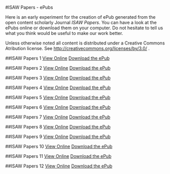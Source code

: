 #ISAW Papers - ePubs

Here is an early experiment for the creation of ePub generated from the open content scholarly Journal *ISAW Papers*. You can have a look at the ePubs online or download them on your computer. Do not hesitate to tell us what you think would be useful to make our work better.

Unless otherwise noted all content is distributed under a Creative Commons Atribution license. See http://creativecommons.org/licenses/by/3.0/ .

##ISAW Papers 1
<a href="https://isawnyu.github.io/isaw-papers-ereaders/1/browser-epub-1.html">View Online</a>
<a href="https://isawnyu.github.io/isaw-papers-ereaders/1/isaw-papers-1.epub">Download the ePub</a>


##ISAW Papers 2
<a href="https://isawnyu.github.io/isaw-papers-ereaders/2/browser-epub-2.html">View Online</a>
<a href="https://isawnyu.github.io/isaw-papers-ereaders/2/isaw-papers-2.epub">Download the ePub</a>

##ISAW Papers 3
<a href="https://isawnyu.github.io/isaw-papers-ereaders/3/browser-epub-3.html">View Online</a>
<a href="https://isawnyu.github.io/isaw-papers-ereaders/3/isaw-papers-3.epub">Download the ePub</a>

##ISAW Papers 4
<a href="https://isawnyu.github.io/isaw-papers-ereaders/4/browser-epub-4.html">View Online</a>
<a href="https://isawnyu.github.io/isaw-papers-ereaders/4/isaw-papers-4.epub">Download the ePub</a>

##ISAW Papers 5
<a href="https://isawnyu.github.io/isaw-papers-ereaders/5/browser-epub-5.html">View Online</a>
<a href="https://isawnyu.github.io/isaw-papers-ereaders/5/isaw-papers-5.epub">Download the ePub</a>

##ISAW Papers 6
<a href="https://isawnyu.github.io/isaw-papers-ereaders/6/browser-epub-6.html">View Online</a>
<a href="https://isawnyu.github.io/isaw-papers-ereaders/6/isaw-papers-6.epub">Download the ePub</a>

##ISAW Papers 7
<a href="https://isawnyu.github.io/isaw-papers-ereaders/7/browser-epub-7.html">View Online</a>
<a href="https://isawnyu.github.io/isaw-papers-ereaders/7/isaw-papers-7.epub">Download the ePub</a>

##ISAW Papers 8
<a href="https://isawnyu.github.io/isaw-papers-ereaders/8/browser-epub-8.html">View Online</a>
<a href="https://isawnyu.github.io/isaw-papers-ereaders/8/isaw-papers-8.epub">Download the ePub</a>

##ISAW Papers 9
<a href="https://isawnyu.github.io/isaw-papers-ereaders/9/browser-epub-9.html">View Online</a>
<a href="https://isawnyu.github.io/isaw-papers-ereaders/9/isaw-papers-9.epub">Download the ePub</a>

##ISAW Papers 10
<a href="https://isawnyu.github.io/isaw-papers-ereaders/10/browser-epub-10.html">View Online</a>
<a href="https://isawnyu.github.io/isaw-papers-ereaders/10/isaw-papers-10.epub">Download the ePub</a>

##ISAW Papers 11
<a href="https://isawnyu.github.io/isaw-papers-ereaders/11/browser-epub-11.html">View Online</a>
<a href="https://isawnyu.github.io/isaw-papers-ereaders/11/isaw-papers-11.epub">Download the ePub</a>

##ISAW Papers 12
<a href="https://isawnyu.github.io/isaw-papers-ereaders/12/browser-epub-12.html">View Online</a>
<a href="https://isawnyu.github.io/isaw-papers-ereaders/12/isaw-papers-12.epub">Download the ePub</a>

